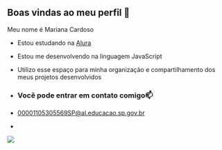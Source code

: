 ## Boas vindas ao meu perfil 🍒

Meu nome é Mariana Cardoso

- Estou estudando na [Alura](https://www.alura.com.br)
- Estou me desenvolvendo na linguagem JavaScript
- Utilizo esse espaço para minha organização e compartilhamento dos meus projetos desenvolvidos

- ### Você pode entrar em contato comigo📫

- 00001105305569SP@al.educacao.sp.gov.br
- 
![]( https://media.tenor.com/3Vri745O0lIAAAAM/nero-black-clover.gif)
